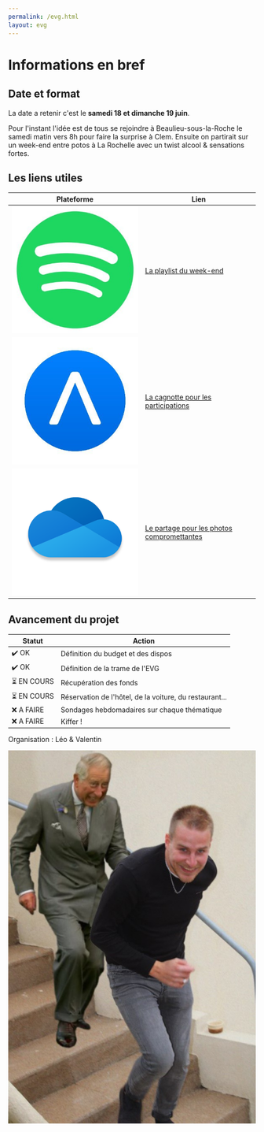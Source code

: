 ```yaml
---
permalink: /evg.html
layout: evg
---
```


# Informations en bref

## Date et format

La date a retenir c'est le **samedi 18 et dimanche 19 juin**. 

Pour l'instant l'idée est de tous se rejoindre à Beaulieu-sous-la-Roche le samedi matin vers 8h pour faire la surprise à Clem. Ensuite on partirait sur un week-end entre potos à La Rochelle avec un twist alcool & sensations fortes.

## Les liens utiles

Plateforme | Lien
---------- | ----
![spotify](/spotify.jpg) | [La playlist du week-end](https://open.spotify.com/playlist/0mYFHXW6temhSXGNnjs3iC?si=8bf133a43ce3436f)
![lydia](/lydia.jpg) | [La cagnotte pour les participations]()
![onedrive](/onedrive.png) | [Le partage pour les photos compromettantes](https://1drv.ms/u/s!AmiqB-xYe-mKwnPnMHLN_qhG4fBC?e=ubzxxG)

## Avancement du projet

Statut | Action
------ | ------
✔️ OK  | Définition du budget et des dispos
✔️ OK  | Définition de la trame de l'EVG
⏳ EN COURS | Récupération des fonds
⏳ EN COURS | Réservation de l'hôtel, de la voiture, du restaurant...
❌ A FAIRE | Sondages hebdomadaires sur chaque thématique
❌ A FAIRE | Kiffer !

Organisation : Léo & Valentin

![Clement vs. Le Prince Charles](/evg/meme.jpg)
